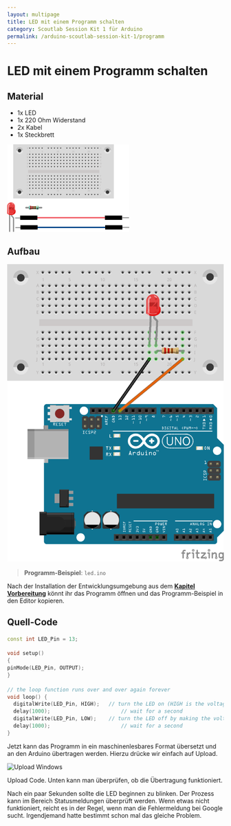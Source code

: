 ```yaml
---
layout: multipage
title: LED mit einem Programm schalten
category: Scoutlab Session Kit 1 für Arduino
permalink: /arduino-scoutlab-session-kit-1/programm
---
```

# LED mit einem Programm schalten
## Material
* 1x LED
* 1x 220 Ohm Widerstand
* 2x Kabel
* 1x Steckbrett

![Material: LED mit einem Programm schalten](images/material_led1_arduino.png)

<div style="page-break-after: always;"></div>

## Aufbau
![Aufbau: LED mit einem Programm schalten](images/led2_arduiono_Steckplatine.png)


>**Programm-Beispiel**: `led.ino`

<div style="page-break-after: always;"></div>

Nach der Installation der Entwicklungsumgebung aus dem [**Kapitel Vorbereitung**](/arduino-scoutlab-session-kit-1/vorbereitung) könnt ihr das Programm öffnen und das Programm-Beispiel in den Editor kopieren.

## Quell-Code

```c++
const int LED_Pin = 13;

void setup()
{
pinMode(LED_Pin, OUTPUT);
}

// the loop function runs over and over again forever
void loop() {
  digitalWrite(LED_Pin, HIGH);   // turn the LED on (HIGH is the voltage level)
  delay(1000);                       // wait for a second
  digitalWrite(LED_Pin, LOW);    // turn the LED off by making the voltage LOW
  delay(1000);                       // wait for a second
}
```
Jetzt kann das Programm in ein maschinenlesbares Format übersetzt und an den Arduino übertragen werden. Hierzu drücke wir einfach auf Upload.

![Upload Windows](http://dev-blog.vcp.de/wp-content/uploads/2016/07/arduino_windows_blink_upload-250x300.png)

Upload Code. Unten kann man überprüfen, ob die Übertragung funktioniert.

Nach ein paar Sekunden sollte die LED beginnen zu blinken. Der Prozess kann im Bereich Statusmeldungen überprüft werden. Wenn etwas nicht funktioniert, reicht es in der Regel, wenn man die Fehlermeldung bei Google sucht. Irgendjemand hatte bestimmt schon mal das gleiche Problem.
